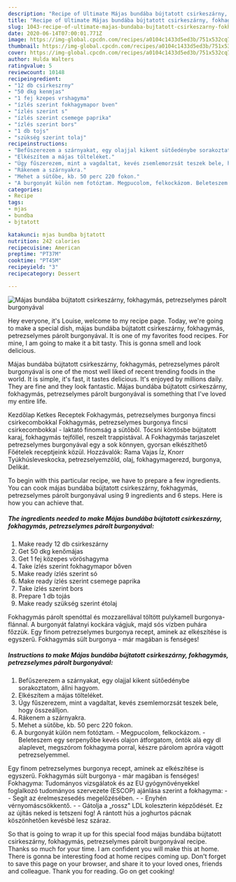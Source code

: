 ```yaml
---
description: "Recipe of Ultimate Májas bundába bújtatott csirkeszárny, fokhagymás, petrezselymes párolt burgonyával"
title: "Recipe of Ultimate Májas bundába bújtatott csirkeszárny, fokhagymás, petrezselymes párolt burgonyával"
slug: 1043-recipe-of-ultimate-majas-bundaba-bujtatott-csirkeszarny-fokhagymas-petrezselymes-parolt-burgonyaval
date: 2020-06-14T07:00:01.771Z
image: https://img-global.cpcdn.com/recipes/a0104c1433d5ed3b/751x532cq70/majas-bundaba-bujtatott-csirkeszarny-fokhagymas-petrezselymes-parolt-burgonyaval-recept-foto.jpg
thumbnail: https://img-global.cpcdn.com/recipes/a0104c1433d5ed3b/751x532cq70/majas-bundaba-bujtatott-csirkeszarny-fokhagymas-petrezselymes-parolt-burgonyaval-recept-foto.jpg
cover: https://img-global.cpcdn.com/recipes/a0104c1433d5ed3b/751x532cq70/majas-bundaba-bujtatott-csirkeszarny-fokhagymas-petrezselymes-parolt-burgonyaval-recept-foto.jpg
author: Hulda Walters
ratingvalue: 5
reviewcount: 10148
recipeingredient:
- "12 db csirkeszrny"
- "50 dkg kenmjas"
- "1 fej kzepes vrshagyma"
- "ízlés szerint fokhagymapor bven"
- "ízlés szerint s"
- "ízlés szerint csemege paprika"
- "ízlés szerint bors"
- "1 db tojs"
- "szükség szerint tolaj"
recipeinstructions:
- "Befűszerezem a szárnyakat, egy olajjal kikent sütőedénybe sorakoztatom, állni hagyom."
- "Elkészítem a májas tölteléket."
- "Úgy fűszerezem, mint a vagdaltat, kevés zsemlemorzsát teszek bele, hogy összeálljon."
- "Rákenem a szárnyakra."
- "Mehet a sütőbe, kb. 50 perc 220 fokon."
- "A burgonyát külön nem fotóztam. Megpucolom, felkockázom. Beleteszem egy serpenyőbe kevés olajon átforgatom, öntök alá egy dl alaplevet, megszórom fokhagyma porral, készre párolom apróra vágott petrezselyemmel."
categories:
- Recipe
tags:
- mjas
- bundba
- bjtatott

katakunci: mjas bundba bjtatott 
nutrition: 242 calories
recipecuisine: American
preptime: "PT37M"
cooktime: "PT45M"
recipeyield: "3"
recipecategory: Dessert

---
```



![Májas bundába bújtatott csirkeszárny, fokhagymás, petrezselymes párolt burgonyával](https://img-global.cpcdn.com/recipes/a0104c1433d5ed3b/751x532cq70/majas-bundaba-bujtatott-csirkeszarny-fokhagymas-petrezselymes-parolt-burgonyaval-recept-foto.jpg)

Hey everyone, it's Louise, welcome to my recipe page. Today, we're going to make a special dish, májas bundába bújtatott csirkeszárny, fokhagymás, petrezselymes párolt burgonyával. It is one of my favorites food recipes. For mine, I am going to make it a bit tasty. This is gonna smell and look delicious.

Májas bundába bújtatott csirkeszárny, fokhagymás, petrezselymes párolt burgonyával is one of the most well liked of recent trending foods in the world. It is simple, it's fast, it tastes delicious. It's enjoyed by millions daily. They are fine and they look fantastic. Májas bundába bújtatott csirkeszárny, fokhagymás, petrezselymes párolt burgonyával is something that I've loved my entire life.

Kezdőlap Ketkes Receptek Fokhagymás, petrezselymes burgonya fincsi csirkecombokkal Fokhagymás, petrezselymes burgonya fincsi csirkecombokkal - laktató finomság a sütőből. Tócsni köntösbe bújtatott karaj, fokhagymás tejföllel, reszelt trappistával. A Fokhagymás tarjaszelet petrezselymes burgonyával egy a sok könnyen, gyorsan elkészíthető Főételek receptjeink közül. Hozzávalók: Rama Vajas Íz, Knorr Tyúkhúsleveskocka, petrezselyemzöld, olaj, fokhagymagerezd, burgonya, Delikát.


To begin with this particular recipe, we have to prepare a few ingredients. You can cook májas bundába bújtatott csirkeszárny, fokhagymás, petrezselymes párolt burgonyával using 9 ingredients and 6 steps. Here is how you can achieve that.

<!--inarticleads1-->

##### The ingredients needed to make Májas bundába bújtatott csirkeszárny, fokhagymás, petrezselymes párolt burgonyával:

1. Make ready 12 db csirkeszárny
1. Get 50 dkg kenőmájas
1. Get 1 fej közepes vöröshagyma
1. Take ízlés szerint fokhagymapor bőven
1. Make ready ízlés szerint só
1. Make ready ízlés szerint csemege paprika
1. Take ízlés szerint bors
1. Prepare 1 db tojás
1. Make ready szükség szerint étolaj


Fokhagymás párolt spenóttal és mozzarellával töltött pulykamell burgonya-flánnal. A burgonyát falatnyi kockára vágjuk, majd sós vízben puhára főzzük. Egy finom petrezselymes burgonya recept, aminek az elkészítése is egyszerű. Fokhagymás sült burgonya - már magában is fenséges! 

<!--inarticleads2-->

##### Instructions to make Májas bundába bújtatott csirkeszárny, fokhagymás, petrezselymes párolt burgonyával:

1. Befűszerezem a szárnyakat, egy olajjal kikent sütőedénybe sorakoztatom, állni hagyom.
1. Elkészítem a májas tölteléket.
1. Úgy fűszerezem, mint a vagdaltat, kevés zsemlemorzsát teszek bele, hogy összeálljon.
1. Rákenem a szárnyakra.
1. Mehet a sütőbe, kb. 50 perc 220 fokon.
1. A burgonyát külön nem fotóztam. - Megpucolom, felkockázom. - Beleteszem egy serpenyőbe kevés olajon átforgatom, öntök alá egy dl alaplevet, megszórom fokhagyma porral, készre párolom apróra vágott petrezselyemmel.


Egy finom petrezselymes burgonya recept, aminek az elkészítése is egyszerű. Fokhagymás sült burgonya - már magában is fenséges! Fokhagyma: Tudományos vizsgálatok és az EU gyógynövényekkel foglalkozó tudományos szervezete (ESCOP) ajánlása szerint a fokhagyma: - - Segít az érelmeszesedés megelőzésében. - - Enyhén vérnyomáscsökkentő. - - Gátolja a „rossz&#34; LDL koleszterin képződését. Ez az újítás neked is tetszeni fog! A rántott hús a joghurtos pácnak köszönhetően kevésbé lesz száraz. 

So that is going to wrap it up for this special food májas bundába bújtatott csirkeszárny, fokhagymás, petrezselymes párolt burgonyával recipe. Thanks so much for your time. I am confident you will make this at home. There is gonna be interesting food at home recipes coming up. Don't forget to save this page on your browser, and share it to your loved ones, friends and colleague. Thank you for reading. Go on get cooking!
